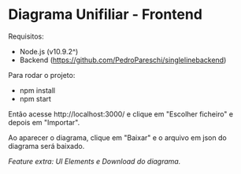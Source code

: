 # Diagrama Unifiliar - Frontend

Requisitos:
* Node.js (v10.9.2^)
* Backend (https://github.com/PedroPareschi/singlelinebackend)

Para rodar o projeto:

* npm install
* npm start

Então acesse http://localhost:3000/ e clique em "Escolher ficheiro" e depois em "Importar".

Ao aparecer o diagrama, clique em "Baixar" e o arquivo em json do diagrama será baixado.

_Feature extra: UI Elements e Download do diagrama._